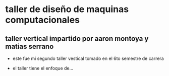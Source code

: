 # taller de diseño de maquinas computacionales

## taller vertical impartido por aaron montoya y matias serrano

- este fue mi segundo taller vestical tomado en el 6to semestre de carrera

-  el taller tiene el enfoque de...
